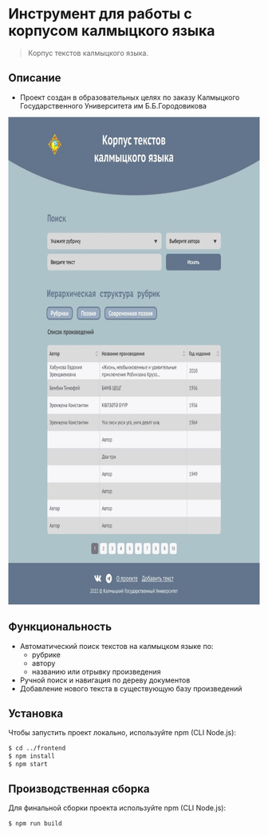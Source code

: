 # Инструмент для работы с корпусом калмыцкого языка

> Корпус текстов калмыцкого языка.

## Описание

- Проект создан в образовательных целях по заказу Калмыцкого Государственного Университета им Б.Б.Городовикова

<img src="./src/images/screenshot.jpg" width="800" height="977" alt="Корпус текстов калмыцкого языка">

## Функциональность

- Автоматический поиск текстов на калмыцком языке по:
  - рубрике
  - автору
  - названию или отрывку произведения
- Ручной поиск и навигация по дереву документов
- Добавление нового текста в существующую базу произведений

## Установка

Чтобы запустить проект локально, используйте npm (CLI Node.js):

```
$ cd ../frontend
$ npm install
$ npm start
```

## Производственная сборка

Для финальной сборки проекта используйте npm (CLI Node.js):

```
$ npm run build
```
